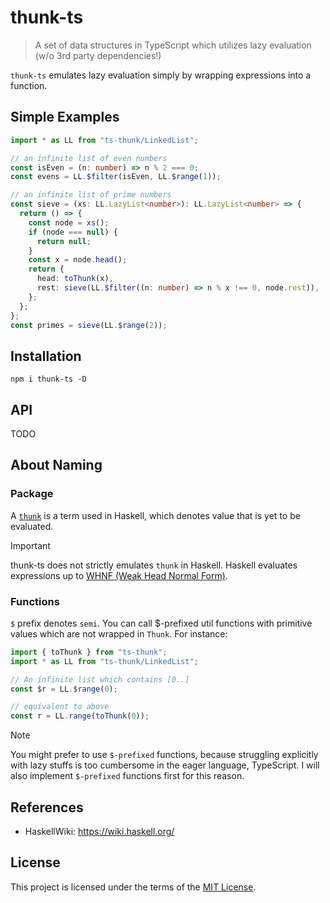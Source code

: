 # thunk-ts

> A set of data structures in TypeScript which utilizes lazy evaluation (w/o 3rd party dependencies!)

`thunk-ts` emulates lazy evaluation simply by wrapping expressions into a function.

## Simple Examples

```ts
import * as LL from "ts-thunk/LinkedList";

// an infinite list of even numbers
const isEven = (n: number) => n % 2 === 0;
const evens = LL.$filter(isEven, LL.$range(1));

// an infinite list of prime numbers
const sieve = (xs: LL.LazyList<number>): LL.LazyList<number> => {
  return () => {
    const node = xs();
    if (node === null) {
      return null;
    }
    const x = node.head();
    return {
      head: toThunk(x),
      rest: sieve(LL.$filter((n: number) => n % x !== 0, node.rest)),
    };
  };
};
const primes = sieve(LL.$range(2));
```

## Installation

```console
npm i thunk-ts -D
```

## API

TODO

## About Naming

### Package

A [`thunk`](https://wiki.haskell.org/Thunk) is a term used in Haskell, which denotes value that is yet to be evaluated.

> [!IMPORTANT]
> thunk-ts does not strictly emulates `thunk` in Haskell. Haskell evaluates expressions up to [WHNF (Weak Head Normal Form)](https://wiki.haskell.org/Weak_head_normal_form).

### Functions

`$` prefix denotes `semi`. You can call $-prefixed util functions with primitive values which are not wrapped in `Thunk`. For instance:

```ts
import { toThunk } from "ts-thunk";
import * as LL from "ts-thunk/LinkedList";

// An infinite list which contains [0..]
const $r = LL.$range(0);

// equivalent to above
const r = LL.range(toThunk(0));
```

> [!NOTE]
> You might prefer to use `$-prefixed` functions, because struggling explicitly with lazy stuffs is too cumbersome in the eager language, TypeScript. I will also implement `$-prefixed` functions first for this reason.

## References

- HaskellWiki: https://wiki.haskell.org/

## License

This project is licensed under the terms of the [MIT License](LICENSE).
